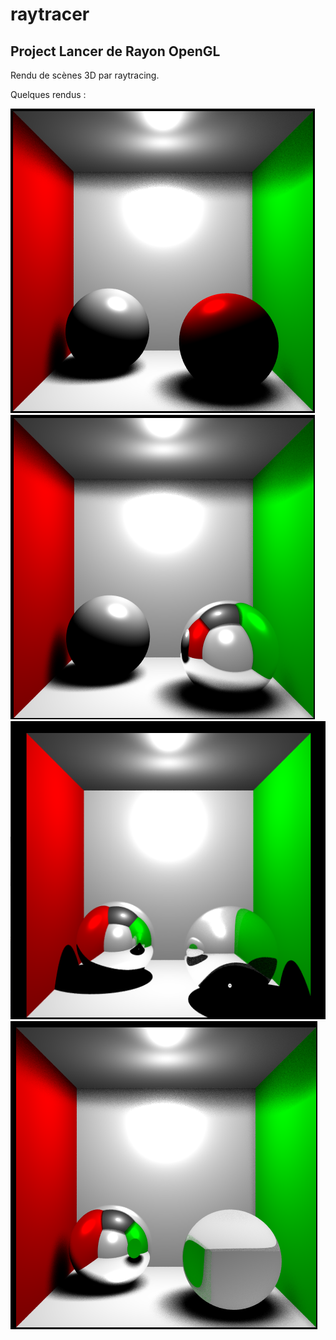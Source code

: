# raytracer
## Project Lancer de Rayon OpenGL
Rendu de scènes 3D par raytracing.

Quelques rendus :

![alt text](https://github.com/nicolas-lcn/raytracer/blob/main/HAI719I_Raytracer/rendus/base-cornell-softshadow.png)
![alt text](https://github.com/nicolas-lcn/raytracer/blob/main/HAI719I_Raytracer/rendus/base-cornell-mirrored.png)
![alt text](https://github.com/nicolas-lcn/raytracer/blob/main/HAI719I_Raytracer/rendus/base-cornell-transparent.png)
![alt text](https://github.com/nicolas-lcn/raytracer/blob/main/HAI719I_Raytracer/rendus/base-cornell-refracted.png)
